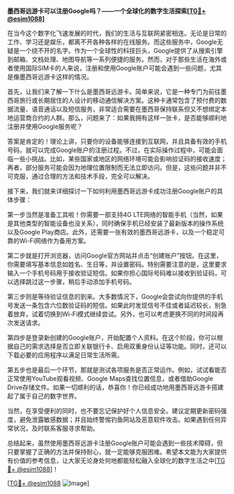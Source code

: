 **墨西哥远游卡可以注册Google吗？——一个全球化的数字生活探索[[TG💪+ @esim1088](https://t.me/s/esim1088)]**

在当今这个数字化飞速发展的时代，我们的生活与互联网紧密相连。无论是日常的工作、学习还是娱乐，都离不开各种各样的在线服务。而这些服务中，Google无疑是一个绕不开的名字。作为一个全球性的科技巨头，Google提供了从搜索引擎到邮箱、文档处理、地图导航等一系列便捷的服务。然而，对于那些生活在海外或者使用国际SIM卡的人来说，注册和使用Google账户可能会遇到一些问题，尤其是像墨西哥远游卡这样的情况。

首先，让我们来了解一下什么是墨西哥远游卡。简单来说，它是一种专门为前往墨西哥旅行或长期居住的人设计的移动通信解决方案。这种卡通常包含了预付费的数据流量、语音通话以及短信服务，非常适合需要在墨西哥保持联系但又不想绑定本地运营商合约的人群。那么，问题来了：如果我拥有这样一张卡，是否能够顺利地注册并使用Google服务呢？

答案是肯定的！理论上讲，只要你的设备能够连接到互联网，并且具备有效的手机号码，就可以完成Google账户的注册过程。不过，在实际操作过程中，可能会面临一些小挑战。比如，某些国家或地区的网络环境可能会影响验证码的接收速度；再者，部分服务可能会因为地理位置限制而无法立即访问。但是，这些问题并非不可克服，通过合理的方法和技术手段，完全可以解决。

接下来，我们就来详细探讨一下如何利用墨西哥远游卡成功注册Google账户的具体步骤：

第一步当然是准备工具啦！你需要一部支持4G LTE网络的智能手机（当然，如果是其他类型的智能设备也没关系），同时确保手机已经安装了最新版本的操作系统以及Google Play商店。此外，还需要一张有效的墨西哥远游卡，以及一个稳定可靠的Wi-Fi网络作为备用方案。

第二步就是打开浏览器，访问Google官方网站并点击“创建账户”按钮。在这里，你需要填写基本信息如姓名、生日等，并设置密码。特别需要注意的是，这里要求输入一个手机号码用于接收验证短信。如果你担心国际号码难以接收到验证码，可以选择跳过这一步骤，稍后手动添加手机号码。

第三步则是等待验证信息的到来。大多数情况下，Google会尝试向你提供的手机号发送一条包含六位数验证码的短信。如果此时发现信号不佳或者延迟较长，别急着放弃，试着切换到Wi-Fi模式继续尝试。另外，也可以考虑更换不同的时间段再次发送请求。

第四步是登录新创建的Google账户，开始配置个人资料。在这个阶段，你可以根据自己的需求选择是否立即关联银行卡、启用双重身份认证等功能。同时，还可以下载必要的应用程序以满足日常生活所需。

第五步也是最后一个环节，那就是测试各项服务是否正常运作。例如，试试看能否正常使用YouTube观看视频、Google Maps查找位置信息，或者借助Google Drive存储文件。如果一切顺利的话，恭喜你！你已经成功地用墨西哥远游卡搭建起了属于自己的数字世界。

当然，在享受便利的同时，也不要忘记保护好个人信息安全。建议定期更新密码强度，避免泄露敏感数据；并且始终警惕钓鱼网站及恶意软件攻击。如果遇到任何异常状况，及时联系客服寻求帮助。

总结起来，虽然使用墨西哥远游卡注册Google账户可能会遇到一些技术障碍，但只要掌握了正确的方法并保持耐心，就一定能够克服困难。希望本文能为大家提供有价值的参考信息，让大家无论身处何地都能轻松融入全球化的数字生活之中[[TG💪+ @esim1088](https://t.me/s/esim1088)]！

[[TG💪+ @esim1088](https://t.me/s/esim1088) ![Image](https://i.postimg.cc/4NQfJmqS/Snipaste-2025-05-13-00-14-12.png)]